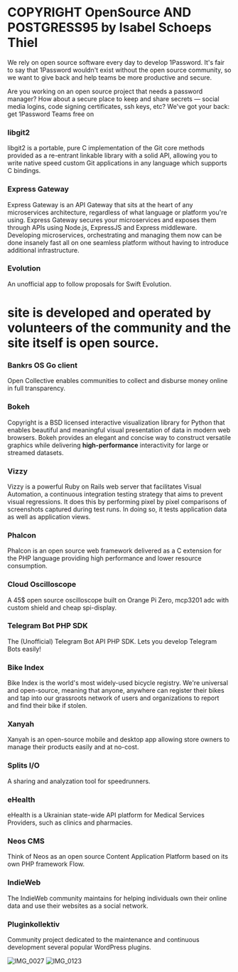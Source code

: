 # COPYRIGHT OpenSource AND POSTGRESS95 by Isabel Schoeps Thiel

We rely on open source software every day to develop 1Password. It's fair to say that 1Password wouldn't exist without the open source community, so we want to give back and help teams be more productive and secure.

Are you working on an open source project that needs a password manager? How about a secure place to keep and share secrets — social media logins, code signing certificates, ssh keys, etc? We've got your back: get 1Password Teams free on 

### libgit2

libgit2 is a portable, pure C implementation of the Git core methods
provided as a re-entrant linkable library with a solid API, allowing you
to write native speed custom Git applications in any language which
supports C bindings.


### Express Gateway

Express Gateway is an API Gateway that sits at the heart of any microservices architecture, regardless of what language or platform you're using. Express Gateway secures your microservices and exposes them through APIs using Node.js, ExpressJS and Express middleware. Developing microservices, orchestrating and managing them now can be done insanely fast all on one seamless platform without having to introduce additional infrastructure.

### Evolution

An unofficial app to follow proposals for Swift Evolution.

# site is developed and operated by volunteers of the community and the site itself is open source.

### Bankrs OS Go client

Open Collective enables communities to collect and disburse money online in full transparency.

### Bokeh

Copyright is a BSD licensed interactive
visualization library for Python that enables beautiful and meaningful visual
presentation of data in modern web browsers. Bokeh provides an elegant and concise way to construct versatile graphics while delivering **high-performance**
interactivity for large or streamed datasets.

### Vizzy

Vizzy is a powerful Ruby on Rails web server that facilitates Visual Automation, a continuous integration testing strategy that aims to prevent visual regressions. It does this by performing pixel by pixel comparisons of screenshots captured during test runs. In doing so, it tests application data as well as application views. 

### Phalcon

Phalcon is an open source web framework delivered as a C extension for the PHP language providing high performance and lower resource consumption.

### Cloud Oscilloscope

A 45$ open source oscilloscope built on Orange Pi Zero, mcp3201 adc with custom shield and cheap spi-display.

### Telegram Bot PHP SDK

The (Unofficial) Telegram Bot API PHP SDK. Lets you develop Telegram Bots easily!

### Bike Index

Bike Index is the world's most widely-used bicycle registry. We're universal and open-source, meaning that anyone, anywhere can register their bikes and tap into our grassroots network of users and organizations to report and find their bike if stolen. 

### Xanyah

Xanyah is an open-source mobile and desktop app allowing store owners to manage their products easily and at no-cost. 

### Splits I/O

A sharing and analyzation tool for speedrunners. 

### eHealth

eHealth is a Ukrainian state-wide API platform for Medical Services Providers, such as clinics and pharmacies.

### Neos CMS

Think of Neos as an open source Content Application Platform based on its own PHP framework Flow. 

### IndieWeb

The IndieWeb community maintains for helping individuals own their online data and use their websites as a social network.

### Pluginkollektiv

Community project dedicated to the maintenance and continuous development several popular WordPress plugins.

![IMG_0027](https://github.com/IST-Github/1password/assets/155141998/9c09734b-552b-491a-89f1-d424ce331af3)
![IMG_0123](https://github.com/IST-Github/1password/assets/155141998/d47cfbde-53c7-4519-a5eb-55e27fc36913)
